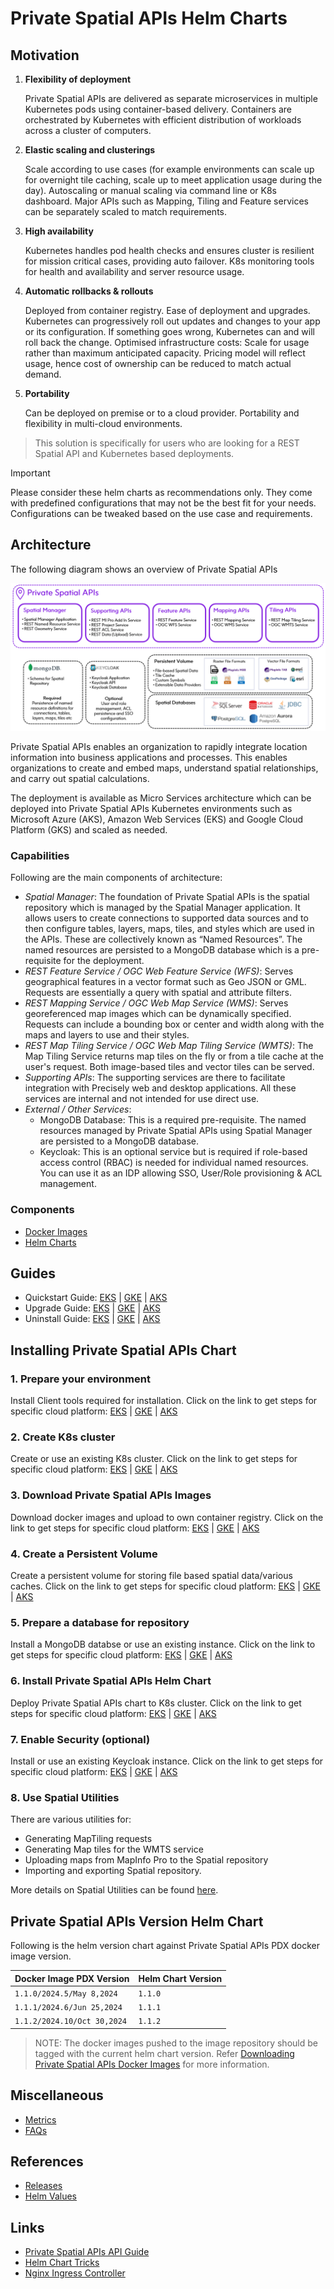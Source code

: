 # Private Spatial APIs Helm Charts

## Motivation

1. **Flexibility of deployment**

   Private Spatial APIs are delivered as separate microservices in multiple Kubernetes pods using container-based delivery.
   Containers are orchestrated by Kubernetes with efficient distribution of workloads across a cluster of computers.

2. **Elastic scaling and clusterings**

   Scale according to use cases (for example environments can scale up for overnight tile caching, scale up to meet
   application usage during the day). Autoscaling or manual scaling via command line or K8s dashboard. Major APIs
   such as Mapping, Tiling and Feature services can be separately scaled to match requirements.

3. **High availability**

   Kubernetes handles pod health checks and ensures cluster is resilient for mission critical cases, providing
   auto failover. K8s monitoring tools for health and availability and server resource usage.

4. **Automatic rollbacks & rollouts**

   Deployed from container registry. Ease of deployment and upgrades. Kubernetes can progressively roll out updates
   and changes to your app or its configuration. If something goes wrong, Kubernetes can and will roll back the change.
   Optimised infrastructure costs: Scale for usage rather than maximum anticipated capacity. Pricing model will reflect usage,
   hence cost of ownership can be reduced to match actual demand.

5. **Portability**

   Can be deployed on premise or to a cloud provider. Portability and flexibility in multi-cloud environments.

> This solution is specifically for users who are looking for a REST Spatial API and Kubernetes based deployments.

> [!IMPORTANT]  
> Please consider these helm charts as recommendations only. They come with predefined configurations that may not be the best fit for your needs. Configurations can be tweaked based on the use case and requirements.

## Architecture
The following diagram shows an overview of Private Spatial APIs 

![architecture.png](../images/private_spatial_apis_architecture.png)

Private Spatial APIs enables an organization to rapidly integrate location information into business applications and processes. This enables organizations to create and embed maps, understand spatial relationships, and carry out spatial calculations.

The deployment is available as Micro Services architecture which can be deployed into Private Spatial APIs Kubernetes environments such as Microsoft Azure (AKS), Amazon Web Services (EKS) and Google Cloud Platform (GKS) and scaled as needed.

### Capabilities
Following are the main components of architecture:

- _Spatial Manager_: The foundation of Private Spatial APIs is the spatial repository which is managed by the Spatial Manager application.
It allows users to create connections to supported data sources and to then configure tables, layers, maps, tiles, and styles which are used in the APIs.
These are collectively known as “Named Resources”. The named resources are persisted to a MongoDB database which is a pre-requisite for the deployment.
- _REST Feature Service / OGC Web Feature Service (WFS)_: Serves geographical features in a vector format such as Geo JSON or GML. Requests are essentially a query with spatial and attribute filters.
- _REST Mapping Service / OGC Web Map Service (WMS)_: Serves georeferenced map images which can be dynamically specified. Requests can include a bounding box or center and width along with the maps and layers to use and their styles.
- _REST Map Tiling Service / OGC Web Map Tiling Service (WMTS)_: The Map Tiling Service returns map tiles on the fly or from a tile cache at the user's request. Both image-based tiles and vector tiles can be served.
- _Supporting APIs_: The supporting services are there to facilitate integration with Precisely web and desktop applications. All these services are internal and not intended for use direct use.
- _External / Other Services_: 
  - MongoDB Database: This is a required pre-requisite. The named resources managed by Private Spatial APIs using Spatial Manager are persisted to a MongoDB database.
  - Keycloak: This is an optional service but is required if role-based access control (RBAC) is needed for individual named resources. You can use it as an IDP allowing SSO, User/Role provisioning & ACL management.  


### Components

- [Docker Images](../scripts/images-to-ecr-uploader/README.md#description)
- [Helm Charts](../charts/README.md)

## Guides
- Quickstart Guide: [EKS](../docs/guides/eks/QuickStartEKS.md) | [GKE](../docs/guides/gke/QuickStartGKE.md) | [AKS](../docs/guides/aks/QuickStartAKS.md)
- Upgrade Guide: [EKS](../docs/guides/eks/UpgradeGuide.md) | [GKE](../docs/guides/gke/UpgradeGuide.md) | [AKS](../docs/guides/aks/UpgradeGuide.md) 
- Uninstall Guide: [EKS](../docs/guides/eks/UninstallGuide.md) | [GKE](../docs/guides/gke/UninstallGuide.md) | [AKS](../docs/guides/aks/UninstallGuide.md) 

## Installing Private Spatial APIs Chart
### 1. Prepare your environment
Install Client tools required for installation. Click on the link to get steps for specific cloud platform:
[EKS](../docs/guides/eks/QuickStartEKS.md#step-1-prepare-your-environment) | [GKE](../docs/guides/gke/QuickStartGKE.md#step-1-setup-cloud-shell) | [AKS](../docs/guides/aks/QuickStartAKS.md#step-1-prepare-your-environment)

### 2. Create K8s cluster
Create or use an existing K8s cluster. Click on the link to get steps for specific cloud platform:
[EKS](../docs/guides/eks/QuickStartEKS.md#step-2-create-k8s-cluster-eks) | [GKE](../docs/guides/gke/QuickStartGKE.md#step-2-create-k8s-cluster-gke) | [AKS](../docs/guides/aks/QuickStartAKS.md#step-2-create-k8s-cluster-aks)

### 3. Download Private Spatial APIs Images
Download docker images and upload to own container registry. Click on the link to get steps for specific cloud platform:
[EKS](../docs/guides/eks/QuickStartEKS.md#step-3-download-private-spatial-apis-docker-images) | [GKE](../docs/guides/gke/QuickStartGKE.md#step-3-download-private-spatial-apis-docker-images) | [AKS](../docs/guides/aks/QuickStartAKS.md#step-3-download-private-spatial-apis-docker-images)

### 4. Create a Persistent Volume
Create a  persistent volume for storing file based spatial data/various caches. Click on the link to get steps for specific cloud platform:
[EKS](../docs/guides/eks/QuickStartEKS.md#step-4-create-a-persistent-volume) | [GKE](../docs/guides/gke/QuickStartGKE.md#step-4-create-a-persistent-volume-and-persistent-volume-claim) | [AKS](../docs/guides/aks/QuickStartAKS.md#step-4-create-a-persistent-volume)

### 5. Prepare a database for repository
Install a MongoDB databse or use an existing instance. Click on the link to get steps for specific cloud platform:
[EKS](../docs/guides/eks/QuickStartEKS.md#step-5-prepare-a-database-for-repository) | [GKE](../docs/guides/gke/QuickStartGKE.md#step-5-prepare-a-database-for-repository) | [AKS](../docs/guides/aks/QuickStartAKS.md#step-5-prepare-a-database-for-repository)

### 6. Install Private Spatial APIs Helm Chart
Deploy Private Spatial APIs chart to K8s cluster. Click on the link to get steps for specific cloud platform:
[EKS](../docs/guides/eks/QuickStartEKS.md#step-6-installation-of-private-spatial-apis-helm-chart) | [GKE](../docs/guides/gke/QuickStartGKE.md#step-6-installation-of-private-spatial-apis-helm-chart) | [AKS](../docs/guides/aks/QuickStartAKS.md#step-6-installation-of-private-spatial-apis-helm-chart)

### 7. Enable Security (optional)
Install or use an existing Keycloak instance. Click on the link to get steps for specific cloud platform:
[EKS](../docs/guides/eks/QuickStartEKS.md#step-7-enabling-security---authnauthz-optional) | [GKE](../docs/guides/gke/QuickStartGKE.md#step-7-enabling-security---authnauthz-optional) | [AKS](../docs/guides/aks/QuickStartAKS.md#step-7-enabling-security---authnauthz-optional)

### 8. Use Spatial Utilities
There are various utilities for:
- Generating MapTiling requests
- Generating Map tiles for the WMTS service
- Uploading maps from MapInfo Pro to the Spatial repository
- Importing and exporting Spatial repository.

More details on Spatial Utilities can be found [here](../docs/guides/spatial-utilities.md).

## Private Spatial APIs Version Helm Chart

Following is the helm version chart against Private Spatial APIs PDX docker image version.

| Docker Image PDX Version  | Helm Chart Version |
|---------------------------|------------------|
| `1.1.0/2024.5/May 8,2024` | `1.1.0`️         |
| `1.1.1/2024.6/Jun 25,2024` | `1.1.1`️         |
| `1.1.2/2024.10/Oct 30,2024` | `1.1.2`️         |

> NOTE: The docker images pushed to the image repository should be tagged with the current helm chart version.
> Refer [Downloading Private Spatial APIs Docker Images](#3-download-spatial-private-spatial-apis-images) for more information.

## Miscellaneous

- [Metrics](../docs/Metrics.md#generating-insights-from-metrics)
- [FAQs](../docs/faq/FAQs.md)

## References

- [Releases](https://github.com/PreciselyData/Private-Spatial-APIs/releases)
- [Helm Values](../charts/private-spatial-apis/README.md#helm-values)

## Links

- [Private Spatial APIs API Guide](.)
- [Helm Chart Tricks](https://helm.sh/docs/howto/charts_tips_and_tricks/)
- [Nginx Ingress Controller](https://docs.nginx.com/nginx-ingress-controller/)
